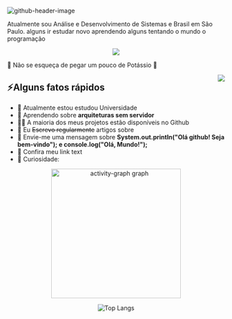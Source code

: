 
![github-header-image](https://github.com/user-attachments/assets/2eb42fe2-89fb-405e-b2f9-7a983e14819c)



<p>Atualmente sou Análise e Desenvolvimento de Sistemas e Brasil em São Paulo. alguns ir estudar novo aprendendo alguns tentando o mundo o programação</p>

<p align="center">
  <a href="https://go-skill-icons.vercel.app/">
    <img src="https://go-skill-icons.vercel.app/api/icons?i=git,arduino,bootstrap,canva,chrome,css,discord,github,git,githubpages,html,java,javascript,linux,linkedin,netlify,nodejs,php,platformio,popos,powerpoint,python,vscode,sqlserver" />
  </a>
</p>


<p>🍌 Não se esqueça de pegar um pouco de Potássio 🍌</p>
<img align="right" src="https://media1.giphy.com/media/13HgwGsXF0aiGY/giphy.gif" />
<h2>⚡️Alguns fatos rápidos</h2>
<ul>
<li>🔭 Atualmente estou estudou Universidade  </li>
<li>🧐 Aprendendo sobre <strong>arquiteturas sem servidor</strong>
<li>👨‍💻 A maioria dos meus projetos estão disponíveis no Github</li>
<li>📝 Eu <del>Escrevo regularmente</del> artigos sobre</li>
<li>💬 Envie-me uma mensagem sobre <strong>System.out.println("Olá github! Seja bem-vindo"); e console.log("Olá, Mundo!");
</strong></li>
<li>📙 Confira meu <a [href=codepen.io/Luiz242](https://codepen.io/Luiz242)>link text</a>
<li>🎉 Curiosidade: </li>
</ul>
<div align="center">
  
  <img src="https://github-readme-activity-graph.vercel.app/graph?username=LuizRicardo122343&radius=16&theme=gruvbox&area=true&order=5&hide_title=false&hide_border=true" height="300" alt="activity-graph graph"/>


  ![Top Langs](https://github-readme-stats.vercel.app/api/top-langs/?username=LuizRicardo122343&layout=compact)

</div>
